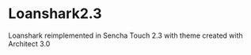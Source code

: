 Loanshark2.3
============

Loanshark reimplemented in Sencha Touch 2.3 with theme created with Architect 3.0
